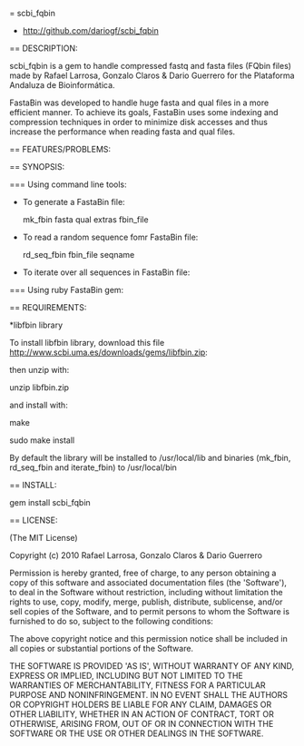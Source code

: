 = scbi_fqbin

* http://github.com/dariogf/scbi_fqbin

== DESCRIPTION:

scbi_fqbin is a gem to handle compressed fastq and fasta files (FQbin files) made by Rafael Larrosa, Gonzalo Claros & Dario Guerrero for the Plataforma Andaluza de Bioinformática.

FastaBin was developed to handle huge fasta and qual files in a more efficient manner. To achieve its goals, FastaBin uses some 
indexing and compression techniques in order to minimize disk accesses and thus increase the performance when reading fasta and qual files.

== FEATURES/PROBLEMS:


== SYNOPSIS:

=== Using command line tools:

* To generate a FastaBin file:

	mk_fbin fasta qual extras fbin_file

* To read a random sequence fomr FastaBin file:

	rd_seq_fbin fbin_file seqname
	
* To iterate over all sequences in FastaBin file:
	

=== Using ruby FastaBin gem:


== REQUIREMENTS:

*libfbin library

To install libfbin library, download this file http://www.scbi.uma.es/downloads/gems/libfbin.zip:

then unzip with:

unzip libfbin.zip

and install with:

make

sudo make install

By default the library will be installed to /usr/local/lib and binaries (mk_fbin, rd_seq_fbin and iterate_fbin) to /usr/local/bin

== INSTALL:

gem install scbi_fqbin


== LICENSE:

(The MIT License)

Copyright (c) 2010 Rafael Larrosa, Gonzalo Claros & Dario Guerrero

Permission is hereby granted, free of charge, to any person obtaining
a copy of this software and associated documentation files (the
'Software'), to deal in the Software without restriction, including
without limitation the rights to use, copy, modify, merge, publish,
distribute, sublicense, and/or sell copies of the Software, and to
permit persons to whom the Software is furnished to do so, subject to
the following conditions:

The above copyright notice and this permission notice shall be
included in all copies or substantial portions of the Software.

THE SOFTWARE IS PROVIDED 'AS IS', WITHOUT WARRANTY OF ANY KIND,
EXPRESS OR IMPLIED, INCLUDING BUT NOT LIMITED TO THE WARRANTIES OF
MERCHANTABILITY, FITNESS FOR A PARTICULAR PURPOSE AND NONINFRINGEMENT.
IN NO EVENT SHALL THE AUTHORS OR COPYRIGHT HOLDERS BE LIABLE FOR ANY
CLAIM, DAMAGES OR OTHER LIABILITY, WHETHER IN AN ACTION OF CONTRACT,
TORT OR OTHERWISE, ARISING FROM, OUT OF OR IN CONNECTION WITH THE
SOFTWARE OR THE USE OR OTHER DEALINGS IN THE SOFTWARE.